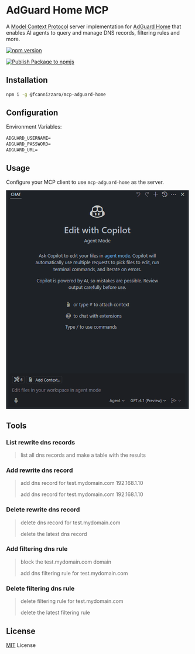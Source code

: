 # AdGuard Home MCP

A [Model Context Protocol](https://modelcontextprotocol.io/introduction) server implementation for [AdGuard Home](https://adguard.com/en/adguard-home/overview.html) that enables AI agents to query and manage DNS records, filtering rules and more.

[![npm version](https://badge.fury.io/js/@fcannizzaro%2Fmcp-adguard-home.svg)](https://www.npmjs.com/package/@fcannizzaro/mcp-adguard-home)

[![Publish Package to npmjs](https://github.com/fcannizzaro/mcp-adguard-home/actions/workflows/publish-package.yaml/badge.svg)](https://github.com/fcannizzaro/mcp-adguard-home/actions/workflows/publish-package.yaml)

## Installation

```bash
npm i -g @fcannizzaro/mcp-adguard-home
```

## Configuration

Environment Variables:

```dotenv
ADGUARD_USERNAME=
ADGUARD_PASSWORD=
ADGUARD_URL=
```

## Usage

Configure your MCP client to use `mcp-adguard-home` as the server.

![AdGuard Home](/.media/adguard-home.gif)

## Tools

### List rewrite dns records

> list all dns records and make a table with the results

### Add rewrite dns record

> add dns record for test.mydomain.com 192.168.1.10
>
> add dns record for test.mydomain.com 192.168.1.10

### Delete rewrite dns record

> delete dns record for test.mydomain.com
>
> delete the latest dns record

### Add filtering dns rule

> block the test.mydomain.com domain
>
> add dns filtering rule for test.mydomain.com

### Delete filtering dns rule

> delete filtering rule for test.mydomain.com
>
> delete the latest filtering rule

## License

[MIT](LICENSE) License

